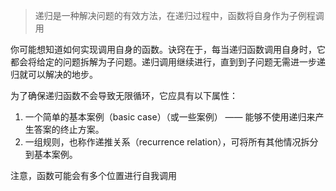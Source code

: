 > 递归是一种解决问题的有效方法，在递归过程中，函数将自身作为子例程调用

你可能想知道如何实现调用自身的函数。诀窍在于，每当递归函数调用自身时，它都会将给定的问题拆解为子问题。递归调用继续进行，直到到子问题无需进一步递归就可以解决的地步。

为了确保递归函数不会导致无限循环，它应具有以下属性：

1. 一个简单的基本案例（basic case）（或一些案例） —— 能够不使用递归来产生答案的终止方案。
2. 一组规则，也称作递推关系（recurrence relation），可将所有其他情况拆分到基本案例。

注意，函数可能会有多个位置进行自我调用